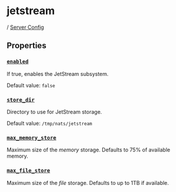 # jetstream

/ [Server Config](../README.md) 

## Properties

### [`enabled`](enabled/README.md)

If true, enables the JetStream subsystem.

Default value: `false`

### [`store_dir`](store_dir/README.md)

Directory to use for JetStream storage.

Default value: `/tmp/nats/jetstream`

### [`max_memory_store`](max_memory_store/README.md)

Maximum size of the *memory* storage.
Defaults to 75% of available memory.

### [`max_file_store`](max_file_store/README.md)

Maximum size of the *file* storage.
Defaults to up to 1TB if available.

